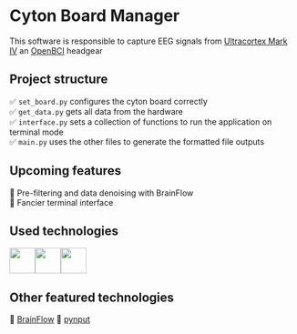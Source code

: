 # Cyton Board Manager

This software is responsible to capture EEG signals from <a href="https://docs.openbci.com/AddOns/Headwear/MarkIV/" target="_blank">Ultracortex Mark IV</a> an <a href="https://openbci.com" target="_blank">OpenBCI</a> headgear

## Project structure

:white_check_mark: `set_board.py` configures the cyton board correctly<br>
:white_check_mark:  `get_data.py` gets all data from the hardware<br>
:white_check_mark: `interface.py` sets a collection of functions to run the application on terminal mode<br>
:white_check_mark: `main.py` uses the other files to generate the formatted file outputs

## Upcoming features

:pushpin: Pre-filtering and data denoising with BrainFlow<br>
:pushpin: Fancier terminal interface

## Used technologies

<div style="display: flex; justify-content: flex-start">
<a href="https://python.org" target="_blank"><img src="https://cdn.jsdelivr.net/gh/devicons/devicon/icons/python/python-original.svg" width="45px" height="45px"/></a>
<a href="https://numpy.org" target="_blank"><img src="https://cdn.jsdelivr.net/gh/devicons/devicon/icons/numpy/numpy-original.svg" width="45px" height="45px"/></a>
<a href="https://pandas.pydata.org" target="_blank"><img src="https://cdn.jsdelivr.net/gh/devicons/devicon/icons/pandas/pandas-original-wordmark.svg" width="45px" height="45px"/></a>
</div>

## Other featured technologies

:wrench: <a href="https://brainflow.org" target="_blank">BrainFlow</a>
:wrench: <a href="https://pynput.readthedocs.io/en/latest/#" target="_blank">pynput</a>

